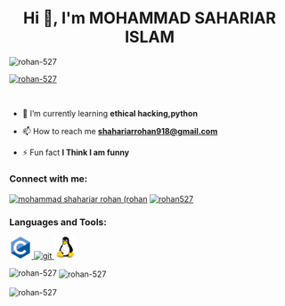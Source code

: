 <h1 align="center">Hi 👋, I'm MOHAMMAD SAHARIAR ISLAM</h1>
<p align="left"> <img src="https://komarev.com/ghpvc/?username=rohan-527&label=Profile%20views&color=0e75b6&style=flat" alt="rohan-527" /> </p>

<p align="left"> <a href="https://github.com/ryo-ma/github-profile-trophy"><img src="https://github-profile-trophy.vercel.app/?username=rohan-527" alt="rohan-527" /></a> </p>

<p align="left"> <a href="https://twitter.com/" target="blank"><img src="https://img.shields.io/twitter/follow/?logo=twitter&style=for-the-badge" alt="" /></a> </p>

- 🌱 I’m currently learning **ethical hacking,python**

- 📫 How to reach me **shahariarrohan918@gmail.com**

- ⚡ Fun fact **I Think I am funny**

<h3 align="left">Connect with me:</h3>
<p align="left">
<a href="https://fb.com/mohammad shahariar rohan (rohan" target="blank"><img align="center" src="https://raw.githubusercontent.com/rahuldkjain/github-profile-readme-generator/master/src/images/icons/Social/facebook.svg" alt="mohammad shahariar rohan (rohan" height="30" width="40" /></a>
<a href="https://www.hackerrank.com/NULLr" target="blank"><img align="center" src="https://raw.githubusercontent.com/rahuldkjain/github-profile-readme-generator/master/src/images/icons/Social/hackerrank.svg" alt="rohan527" height="30" width="40" /></a>
</p>

<h3 align="left">Languages and Tools:</h3>
<p align="left"> <a href="https://www.cprogramming.com/" target="_blank" rel="noreferrer"> <img src="https://raw.githubusercontent.com/devicons/devicon/master/icons/c/c-original.svg" alt="c" width="40" height="40"/> </a> <a href="https://git-scm.com/" target="_blank" rel="noreferrer"> <img src="https://www.vectorlogo.zone/logos/git-scm/git-scm-icon.svg" alt="git" width="40" height="40"/> </a> <a href="https://www.linux.org/" target="_blank" rel="noreferrer"> <img src="https://raw.githubusercontent.com/devicons/devicon/master/icons/linux/linux-original.svg" alt="linux" width="40" height="40"/> </a> </p>

<p><img align="left" src="https://github-readme-stats.vercel.app/api/top-langs?username=rohan-527&show_icons=true&locale=en&layout=compact" alt="rohan-527" /></p>

<p>&nbsp;<img align="center" src="https://github-readme-stats.vercel.app/api?username=rohan-527&show_icons=true&locale=en" alt="rohan-527" /></p>

<p><img align="center" src="https://github-readme-streak-stats.herokuapp.com/?user=rohan-527&" alt="rohan-527" /></p>
